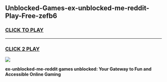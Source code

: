 
## Unblocked-Games-ex-unblocked-me-reddit-Play-Free-zefb6
<h3>
<a href="https://premium76.site?title=ex-unblocked-me-reddit&ref=21A">CLICK TO PLAY</a></h3>
<hr>

<h3>
<a href="https://premium76.site?title=ex-unblocked-me-reddit&ref=21A">CLICK 2 PLAY</a>
  
</h3>

<a href="https://premium76.site?title=ex-unblocked-me-reddit&ref=21A"><img src="https://clearcache.store/games.png"></a>


**ex-unblocked-me-reddit games unblocked: Your Gateway to Fun and Accessible Online Gaming**
